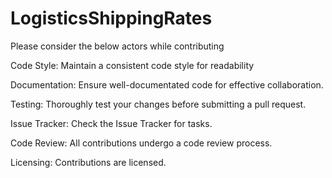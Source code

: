 # LogisticsShippingRates

Please consider the below actors while contributing

Code Style: 
Maintain a consistent code style for readability

Documentation:
Ensure well-documentated code for effective collaboration.

Testing: 
Thoroughly test your changes before submitting a pull request.

Issue Tracker:
Check the Issue Tracker for tasks.

Code Review:
All contributions undergo a code review process.

Licensing:
Contributions are licensed. 
